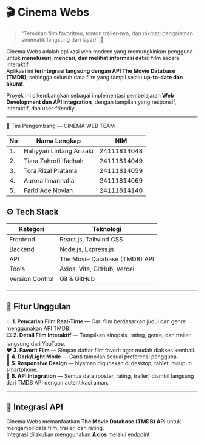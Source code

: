 # 🎬 **Cinema Webs**

> “Temukan film favoritmu, tonton trailer-nya, dan nikmati pengalaman sinematik langsung dari layar!” 🍿  

Cinema Webs adalah aplikasi web modern yang memungkinkan pengguna untuk **menelusuri, mencari, dan melihat informasi detail film** secara interaktif.  
Aplikasi ini **terintegrasi langsung dengan API The Movie Database (TMDB)**, sehingga seluruh data film yang tampil selalu **up-to-date dan akurat**.  

Proyek ini dikembangkan sebagai implementasi pembelajaran **Web Development dan API Integration**, dengan tampilan yang responsif, interaktif, dan user-friendly.

---
👥 Tim Pengembang — CINEMA WEB TEAM

| No | Nama Lengkap             | NIM         |
| -- | ------------------------ | ----------- |
| 1. | Hafiyyan Lintang Arizaki | 24111814048 |
| 2. | Tiara Zahrofi Ifadhah    | 24111814049 |
| 3. | Tora Rizal Pratama       | 24111814059 |
| 4. | Aurora Ilmannafia        | 24111814069 |
| 5. | Farid Ade Novian         | 24111814140 |



## ⚙️ **Tech Stack**
| Kategori | Teknologi |
|-----------|------------|
| Frontend | React.js, Tailwind CSS |
| Backend | Node.js, Express.js |
| API | The Movie Database (TMDB) API |
| Tools | Axios, Vite, GitHub, Vercel |
| Version Control | Git & GitHub |

---

## 🚀 **Fitur Unggulan**
✨ **1. Pencarian Film Real-Time** — Cari film berdasarkan judul dan genre menggunakan API TMDB.  
🎞️ **2. Detail Film Interaktif** — Tampilkan sinopsis, rating, genre, dan trailer langsung dari YouTube.  
❤️ **3. Favorit Film** — Simpan daftar film favorit agar mudah diakses kembali.  
🌙 **4. Dark/Light Mode** — Ganti tampilan sesuai preferensi pengguna.  
📱 **5. Responsive Design** — Nyaman digunakan di desktop, tablet, maupun smartphone.  
🧩 **6. API Integration** — Semua data (poster, rating, trailer) diambil langsung dari TMDB API dengan autentikasi aman.

---

## 🔗 **Integrasi API**
Cinema Webs memanfaatkan **The Movie Database (TMDB) API** untuk mengambil data film, trailer, dan rating.  
Integrasi dilakukan menggunakan **Axios** melalui endpoint




